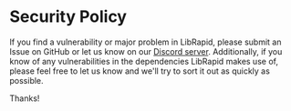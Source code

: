 # Security Policy

If you find a vulnerability or major problem in LibRapid, please submit an Issue on GitHub or
let us know on our [Discord server](https://discord.gg/cGxTFTgCAC). Additionally, if you know
of any vulnerabilities in the dependencies LibRapid makes use of, please feel free to let us
know and we'll try to sort it out as quickly as possible.

Thanks!
